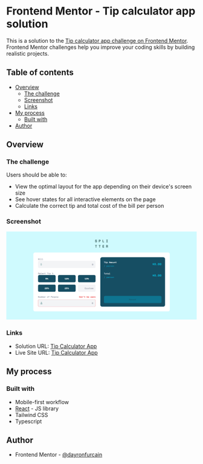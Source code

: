# Frontend Mentor - Tip calculator app solution

This is a solution to the [Tip calculator app challenge on Frontend Mentor](https://www.frontendmentor.io/challenges/tip-calculator-app-ugJNGbJUX). Frontend Mentor challenges help you improve your coding skills by building realistic projects.

## Table of contents

- [Overview](#overview)
  - [The challenge](#the-challenge)
  - [Screenshot](#screenshot)
  - [Links](#links)
- [My process](#my-process)
  - [Built with](#built-with)
- [Author](#author)

## Overview

### The challenge

Users should be able to:

- View the optimal layout for the app depending on their device's screen size
- See hover states for all interactive elements on the page
- Calculate the correct tip and total cost of the bill per person

### Screenshot

![](./preview.png)

### Links

- Solution URL: [Tip Calculator App](https://github.com/dayronfurcain/tip-calculator-app)
- Live Site URL: [Tip Calculator App](https://dreamy-haupia-25f27f.netlify.app)

## My process

### Built with

- Mobile-first workflow
- [React](https://reactjs.org/) - JS library
- Tailwind CSS
- Typescript

## Author

- Frontend Mentor - [@dayronfurcain](https://www.frontendmentor.io/profile/dayronfurcain)
